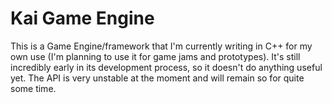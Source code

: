 # Kai Game Engine

This is a Game Engine/framework that I'm currently writing in C++ for my own use (I'm planning to use it for game jams and prototypes). It's still incredibly early in its development process, so it doesn't do anything useful yet. The API is very unstable at the moment and will remain so for quite some time.
